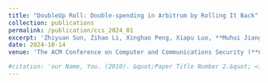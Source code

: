```yaml
---
title: "DoubleUp Roll: Double-spending in Arbitrum by Rolling It Back"
collection: publications
permalink: /publication/ccs_2024_01
excerpt: 'Zhiyuan Sun, Zihao Li, Xinghao Peng, Xiapu Luo, **Muhui Jiang**, Hao Zhou, Yinqian Zhang'
date: 2024-10-14
venue: 'The ACM Conference on Computer and Communications Security (**CCS 2024**)'

#citation: 'our Name, You. (2010). &quot;Paper Title Number 2.&quot; <i>Journal 1</i>. 1(2).'
---
```

